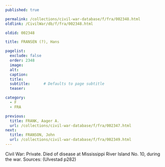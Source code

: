 ```yaml
---
published: true

permalink: /collections/civil-war-database/f/fra/002348.html
oldlink: /CivilWar/db/f/fra/002348.html

oldid: 002348

title: FRANSEN (?), Hans

pagelist:
  exclude: false
  order: 2348
  image: 
  alt:
  caption:
  title:
  subtitle:      # Defaults to page subtitle
  teaser:

category: 
  - F 
  - FRA

previous:
  title: FRANK, Aager A.
  url: /collections/civil-war-database/f/fra/002347.html  
next:
  title: FRANSON, John
  url: /collections/civil-war-database/f/fra/002349.html   
---
```

Civil War: Private. Died of disease at Mississippi River Island No. 10, during the war. Sources: (Ulvestad p282)